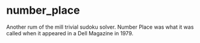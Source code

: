 # number_place
Another rum of the mill trivial sudoku solver. Number Place was what it was called when it appeared in a Dell Magazine in 1979.
